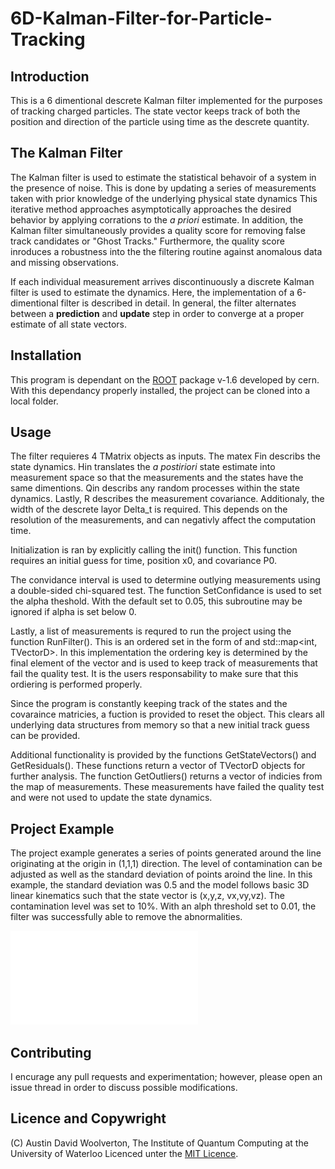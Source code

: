 # 6D-Kalman-Filter-for-Particle-Tracking

## Introduction
This is a 6 dimentional descrete Kalman filter implemented for the purposes of tracking charged particles. The state vector keeps track of both the position and direction of the particle using time as the descrete quantity.

## The Kalman Filter
The Kalman filter is used to estimate the statistical behavoir of a system in the presence of noise. This is done by updating a series of measurements taken with prior knowledge of the underlying physical state dynamics This iterative method approaches asymptotically approaches the desired behavior by applying corrations to the *a priori* estimate. In addition, the Kalman filter simultaneously provides a quality score for removing false track candidates or "Ghost Tracks." Furthermore, the quality score inroduces a robustness into the the filtering routine against anomalous data and missing observations. 

If each individual measurement arrives discontinuously a discrete Kalman filter is used to estimate the dynamics. Here, the implementation of a 6-dimentional filter is described in detail. In general, the filter alternates between a **prediction** and **update** step in order to converge at a proper estimate of all state vectors.  

## Installation
This program is dependant on the [ROOT](https://root.cern/) package v-1.6 developed by cern. With this dependancy properly installed, the project can be cloned into a local folder. 

## Usage
The filter requieres 4 TMatrix objects as inputs. The matex Fin describs the state dynamics. Hin translates the *a postiriori* state estimate into measurement space so that the measurements and the states have the same dimentions. Qin describs any random processes within the state dynamics. Lastly, R describes the measurement covariance. Additionaly, the width of the descrete layor Delta_t is required. This depends on the resolution of the measurements, and can negativly affect the computation time. 

Initialization is ran by explicitly calling the init() function. This function requires an initial guess for time, position x0, and covariance P0.  

The convidance interval is used to determine outlying measurements using a double-sided chi-squared test. The function SetConfidance is used to set the alpha theshold. With the default set to 0.05, this subroutine may be ignored if alpha is set below 0.

Lastly, a list of measurements is requred to run the project using the function RunFilter(). This is an ordered set in the form of and std::map<int, TVectorD>. In this implementation the ordering key is determined by the final element of the vector and is used to keep track of measurements that fail the quality test. It is the users responsability to make sure that this ordiering is performed properly.

Since the program is constantly keeping track of the states and the covaraince matricies, a fuction is provided to reset the object. This clears all underlying data structures from memory so that a new initial track guess can be provided.

Additional functionality is provided by the functions GetStateVectors() and GetResiduals(). These functions return a vector of TVectorD objects for further analysis. The function GetOutliers() returns a vector of indicies from the map of measurements. These measurements have failed the quality test and were not used to update the state dynamics.

## Project Example
The project example generates a series of points generated around the line originating at the origin in (1,1,1) direction. The level of contamination can be adjusted as well as the standard deviation of points aroind the line. In this example, the standard deviation was 0.5 and the model follows basic 3D linear kinematics such that the state vector is (x,y,z, vx,vy,vz). The contamination level was set to 10%. With an alph threshold set to 0.01, the filter was successfully able to remove the abnormalities. 

![image info](/images/example_of_good_guess.pdf)

## Contributing
I encurage any pull requests and experimentation; however, please open an issue thread in order to discuss possible modifications.

## Licence and Copywright 
(C) Austin David Woolverton, The Institute of Quantum Computing at the University of Waterloo
Licenced unter the [MIT Licence](LICENCE.md).
